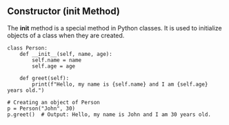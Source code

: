 ## Constructor (__init__ Method)

The __init__ method is a special method in Python classes. It is used to initialize objects of a class when they are created.


    class Person:
        def __init__(self, name, age):
            self.name = name
            self.age = age
    
        def greet(self):
            print(f"Hello, my name is {self.name} and I am {self.age} years old.")
    
    # Creating an object of Person
    p = Person("John", 30)
    p.greet()  # Output: Hello, my name is John and I am 30 years old.
